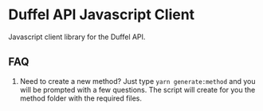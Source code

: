 # Duffel API Javascript Client

Javascript client library for the Duffel API.

## FAQ

1. Need to create a new method?
   Just type `yarn generate:method` and you will be prompted with a few questions. The script will create for you the method folder with the required files.
